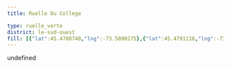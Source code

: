 ```yaml
---
title: Ruelle Du College

type: ruelle_verte
district: le-sud-ouest
fill: [{"lat":45.4788748,"lng":-73.5890275},{"lat":45.4791118,"lng":-73.5887781},{"lat":45.479204,"lng":-73.5889524},{"lat":45.4794259,"lng":-73.588703}]
---
```


undefined